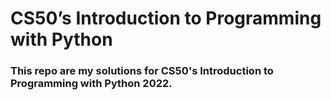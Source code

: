# CS50’s Introduction to Programming with Python
### This repo are my solutions for CS50's Introduction to Programming with Python 2022.
<br/>
